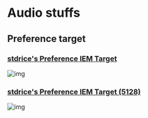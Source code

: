 # Audio stuffs
## Preference target
### [stdrice's Preference IEM Target](stdrice-preference-iem-target.txt)
![img](https://i.imgur.com/7Ef9LBL.png)

### [stdrice's Preference IEM Target (5128)](stdrice-preference-iem-target-5128.txt)
![img](https://i.imgur.com/H6GWzpP.png)
